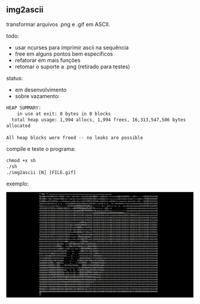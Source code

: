 ## img2ascii
transformar arquivos .png e .gif em ASCII.

todo:
- usar ncurses para imprimir ascii na sequência
- free em alguns pontos bem específicos
- refatorar em mais funções
- retomar o suporte a .png (retirado para testes)

status:
- em desenvolvimento
- sobre vazamento:

```
HEAP SUMMARY:
    in use at exit: 0 bytes in 0 blocks
  total heap usage: 1,994 allocs, 1,994 frees, 16,313,547,586 bytes allocated

All heap blocks were freed -- no leaks are possible
```

compile e teste o programa:
```
chmod +x sh
./sh
./img2ascii [N] [FILE.gif]
```

exemplo:

<img src="./exemplo.gif" width="500" /> 
